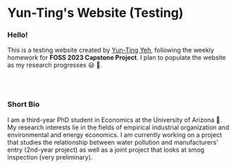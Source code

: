 # Yun-Ting's Website (Testing)

### Hello!

This is a testing website created by [Yun-Ting Yeh](yyeh@arizona.edu), following the weekly homework for **FOSS 2023 Capstone Project**. I plan to populate the website as my research progresses :smiley: :feet:.

</br>
</br>

### Short Bio

I am a third-year PhD student in Economics at the University of Arizona :cactus:. My research interests lie in the fields of empirical industrial organization and environmental and energy economics. I am currently working on a project that studies the relationship between water pollution and manufacturers' entry (2nd-year project) as well as a joint project that looks at smog inspection (very preliminary).


